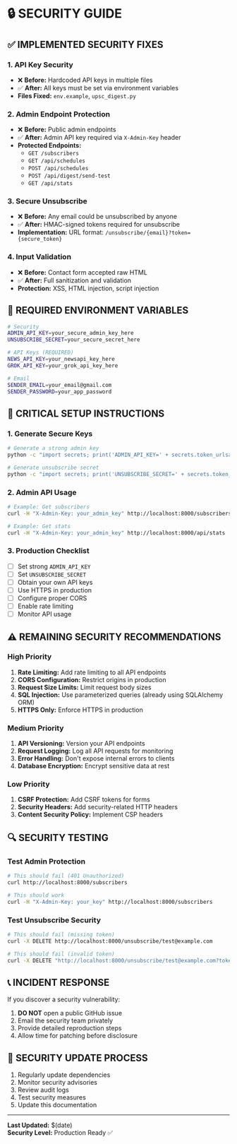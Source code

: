 # 🔒 SECURITY GUIDE

## ✅ IMPLEMENTED SECURITY FIXES

### 1. **API Key Security**
- ❌ **Before:** Hardcoded API keys in multiple files
- ✅ **After:** All keys must be set via environment variables
- **Files Fixed:** `env.example`, `upsc_digest.py`

### 2. **Admin Endpoint Protection**
- ❌ **Before:** Public admin endpoints
- ✅ **After:** Admin API key required via `X-Admin-Key` header
- **Protected Endpoints:**
  - `GET /subscribers`
  - `GET /api/schedules`
  - `POST /api/schedules`
  - `POST /api/digest/send-test`
  - `GET /api/stats`

### 3. **Secure Unsubscribe**
- ❌ **Before:** Any email could be unsubscribed by anyone
- ✅ **After:** HMAC-signed tokens required for unsubscribe
- **Implementation:** URL format: `/unsubscribe/{email}?token={secure_token}`

### 4. **Input Validation**
- ❌ **Before:** Contact form accepted raw HTML
- ✅ **After:** Full sanitization and validation
- **Protection:** XSS, HTML injection, script injection

## 🔑 REQUIRED ENVIRONMENT VARIABLES

```bash
# Security
ADMIN_API_KEY=your_secure_admin_key_here
UNSUBSCRIBE_SECRET=your_secure_secret_here

# API Keys (REQUIRED)
NEWS_API_KEY=your_newsapi_key_here
GROK_API_KEY=your_grok_api_key_here

# Email
SENDER_EMAIL=your_email@gmail.com
SENDER_PASSWORD=your_app_password
```

## 🚨 CRITICAL SETUP INSTRUCTIONS

### 1. Generate Secure Keys
```bash
# Generate a strong admin key
python -c "import secrets; print('ADMIN_API_KEY=' + secrets.token_urlsafe(32))"

# Generate unsubscribe secret
python -c "import secrets; print('UNSUBSCRIBE_SECRET=' + secrets.token_urlsafe(32))"
```

### 2. Admin API Usage
```bash
# Example: Get subscribers
curl -H "X-Admin-Key: your_admin_key" http://localhost:8000/subscribers

# Example: Get stats
curl -H "X-Admin-Key: your_admin_key" http://localhost:8000/api/stats
```

### 3. Production Checklist
- [ ] Set strong `ADMIN_API_KEY`
- [ ] Set `UNSUBSCRIBE_SECRET`
- [ ] Obtain your own API keys
- [ ] Use HTTPS in production
- [ ] Configure proper CORS
- [ ] Enable rate limiting
- [ ] Monitor API usage

## ⚠️ REMAINING SECURITY RECOMMENDATIONS

### High Priority
1. **Rate Limiting:** Add rate limiting to all API endpoints
2. **CORS Configuration:** Restrict origins in production
3. **Request Size Limits:** Limit request body sizes
4. **SQL Injection:** Use parameterized queries (already using SQLAlchemy ORM)
5. **HTTPS Only:** Enforce HTTPS in production

### Medium Priority
1. **API Versioning:** Version your API endpoints
2. **Request Logging:** Log all API requests for monitoring
3. **Error Handling:** Don't expose internal errors to clients
4. **Database Encryption:** Encrypt sensitive data at rest

### Low Priority
1. **CSRF Protection:** Add CSRF tokens for forms
2. **Security Headers:** Add security-related HTTP headers
3. **Content Security Policy:** Implement CSP headers

## 🔍 SECURITY TESTING

### Test Admin Protection
```bash
# This should fail (401 Unauthorized)
curl http://localhost:8000/subscribers

# This should work
curl -H "X-Admin-Key: your_key" http://localhost:8000/subscribers
```

### Test Unsubscribe Security
```bash
# This should fail (missing token)
curl -X DELETE http://localhost:8000/unsubscribe/test@example.com

# This should fail (invalid token)
curl -X DELETE "http://localhost:8000/unsubscribe/test@example.com?token=invalid"
```

## 📞 INCIDENT RESPONSE

If you discover a security vulnerability:
1. **DO NOT** open a public GitHub issue
2. Email the security team privately
3. Provide detailed reproduction steps
4. Allow time for patching before disclosure

## 🔄 SECURITY UPDATE PROCESS

1. Regularly update dependencies
2. Monitor security advisories
3. Review audit logs
4. Test security measures
5. Update this documentation

---

**Last Updated:** $(date)  
**Security Level:** Production Ready ✅ 